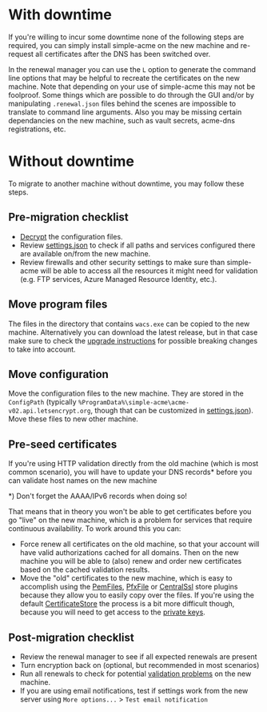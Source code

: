 ---
---
# With downtime
If you're willing to incur some downtime none of the following steps are required,
you can simply install simple-acme on the new machine and re-request all certificates
after the DNS has been switched over. 

In the renewal manager you can use the `L` option to generate the command line 
options that may be helpful to recreate the certificates on the new machine. Note
that depending on your use of simple-acme this may not be foolproof. Some things which
are possible to do through the GUI and/or by manipulating `.renewal.json` files behind the
scenes are impossible to translate to command line arguments. Also you may be missing 
certain dependancies on the new machine, such as vault secrets, acme-dns 
registrations, etc.

# Without downtime
To migrate to another machine without downtime, you may follow these steps.

## Pre-migration checklist
- [Decrypt](/manual/advanced-use/encryption) the configuration files. 
- Review [settings.json](/reference/settings) to check if all paths and services 
configured there are available on/from the new machine.
- Review firewalls and other security settings to make sure than simple-acme will be able 
to access all the resources it might need for validation (e.g. FTP services, 
Azure Managed Resource Identity, etc.).

## Move program files
The files in the directory that contains `wacs.exe` can be copied to the new machine. 
Alternatively you can download the latest release, but in that case make sure to 
check the [upgrade instructions](/manual/upgrading/) for possible breaking changes to
take into account.

## Move configuration 
Move the configuration files to the new machine. They are stored in the `ConfigPath` 
(typically `%ProgramData%\simple-acme\acme-v02.api.letsencrypt.org`, though 
that can be customized in [settings.json](/reference/settings)). Move these files 
to new other machine. 

## Pre-seed certificates
If you're using HTTP validation directly from the old machine (which is most common 
scenario), you will have to update your DNS records* before you can validate host names
on the new machine 

*) Don't forget the AAAA/IPv6 records when doing so!

That means that in theory you won't be able to get certificates before you go "live" 
on the new machine, which is a problem for services that require continuous 
availability. To work around this you can:

- Force renew all certificates on the old machine, 
so that your account will have valid authorizations cached for all domains. Then
on the new machine you will be able to (also) renew and order new certificates 
based on the cached validation results.
- Move the "old" certificates to the new machine, which is easy to accomplish using
the [PemFiles](/reference/plugins/store/pemfiles), 
[PfxFile](/reference/plugins/store/pfxfile) or 
[CentralSsl](/reference/plugins/store/centralssl) store plugins because they allow
you to easily copy over the files. If you're using the default [CertificateStore](/reference/plugins/store/certificatestore)
the process is a bit more difficult though, because you will need to get access to 
the [private keys](/manual/advanced-use/private-key-management).

## Post-migration checklist
- Review the renewal manager to see if all expected renewals are present
- Turn encryption back on (optional, but recommended in most scenarios)
- Run all renewals to check for potential [validation problems](/manual/validation-problems) on the new machine.
- If you are using email notifications, test if settings work from the new server using `More options...` > `Test email notification`